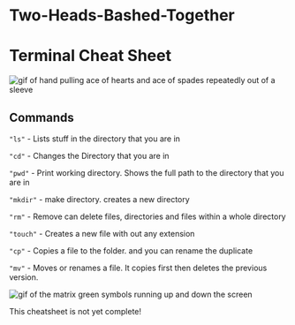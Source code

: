 # Two-Heads-Bashed-Together

#  Terminal Cheat Sheet
![gif of hand pulling ace of hearts and ace of spades repeatedly out of a sleeve](https://3.bp.blogspot.com/-zEHRr-jJ740/W1IIWkRUT1I/AAAAAAAADJs/QFsgYFSSn5wL6xE3_oP_oJ1qxDKIHTgXwCLcBGAs/s1600/cards.gif)
## Commands

`"ls"` - Lists stuff in the directory that you are in 

`"cd"` - Changes the Directory that you are in

`"pwd"` - Print working directory. Shows the full path to the directory that you are in

`"mkdir"` - make directory. creates a new directory

`"rm"` - Remove can delete files, directories and files within a whole directory

`"touch"` - Creates a new file with out any extension

`"cp"` - Copies a file to the folder. and you can rename the duplicate

`"mv"` - Moves or renames a file. It copies first then deletes the previous version. 

![gif of the matrix green symbols running up and down the screen](https://media.giphy.com/media/Q9aBxHn9fTqKs/giphy.gif)

This cheatsheet is not yet complete!
